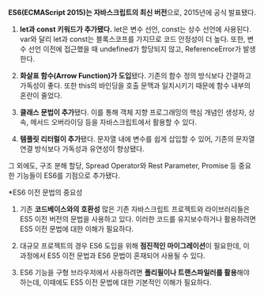 <strong>ES6(ECMAScript 2015)는 자바스크립트의 최신 버전</strong>으로, 2015년에 공식 발표됐다.

1. <strong>let과 const 키워드가 추가됐다.</strong>
let은 변수 선언, const는 상수 선언에 사용된다. var와 달리 let과 const는 블록스코프를 가지므로 코드 안정성이 더 높다. 또한, 변수 선언 이전에 접근했을 때 undefined가 할당되지 않고, ReferenceError가 발생한다.

2. <strong>화살표 함수(Arrow Function)가 도입</strong>됐다. 기존의 함수 정의 방식보다 간결하고 가독성이 좋다. 또한 this의 바인딩을 호출 문맥과 일치시키기 때문에 함수 내부의 혼란이 줄었다.

3. <strong>클래스 문법이 추가</strong>됐다. 이를 통해 객체 지향 프로그래밍의 핵심 개념인 생성자, 상속, 메서드 오버라이딩 등을 자바스크립트에서 활용할 수 있다.

4. <strong>템플릿 리터럴이 추가</strong>됐다. 문자열 내에 변수를 쉽게 삽입할 수 있어, 기존의 문자열 연결 방식보다 가독성과 유연성이 향상됐다.

그 외에도, 구조 분해 할당, Spread Operator와 Rest Parameter, Promise 등 중요한 기능들이 ES6를 기점으로 추가됐다.

*ES6 이전 문법의 중요성
1. 기존 <strong>코드베이스와의 호환성</strong>
많은 기존 자바스크립트 프로젝트와 라이브러리들은 ES5 이전 버전의 문법을 사용하고 있다. 이러한 코드를 유지보수하거나 활용하려면 ES5 이전 문법에 대한 이해가 필요하다.

2. 대규모 프로젝트의 경우 ES6 도입을 위해 <strong>점진적인 마이그레이션</strong>이 필요한데, 이 과정에서 ES5 이전 문법과 ES6 문법이 혼재되어 사용될 수 있다.

3. ES6 기능을 구형 브라우저에서 사용하려면 <strong>폴리필이나 트랜스파일러를 활용</strong>해야 하는데, 이때에도 ES5 이전 문법에 대한 기본적인 이해가 필요하다.
